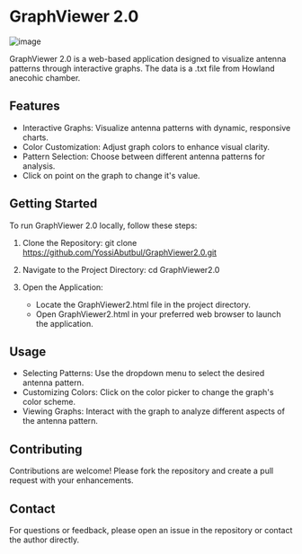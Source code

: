 GraphViewer 2.0
===============
![image](https://github.com/user-attachments/assets/44b46abb-06c1-4142-ae22-a691800afd7f)


GraphViewer 2.0 is a web-based application designed to visualize antenna patterns through interactive graphs.
The data is a .txt file from Howland anecohic chamber.

Features
--------

- Interactive Graphs: Visualize antenna patterns with dynamic, responsive charts.
- Color Customization: Adjust graph colors to enhance visual clarity.
- Pattern Selection: Choose between different antenna patterns for analysis.
- Click on point on the graph to change it's value.

Getting Started
---------------

To run GraphViewer 2.0 locally, follow these steps:

1. Clone the Repository:
   git clone https://github.com/YossiAbutbul/GraphViewer2.0.git

2. Navigate to the Project Directory:
   cd GraphViewer2.0

3. Open the Application:
   - Locate the GraphViewer2.html file in the project directory.
   - Open GraphViewer2.html in your preferred web browser to launch the application.

Usage
-----

- Selecting Patterns: Use the dropdown menu to select the desired antenna pattern.
- Customizing Colors: Click on the color picker to change the graph's color scheme.
- Viewing Graphs: Interact with the graph to analyze different aspects of the antenna pattern.

Contributing
------------

Contributions are welcome! Please fork the repository and create a pull request with your enhancements.

Contact
-------

For questions or feedback, please open an issue in the repository or contact the author directly.
